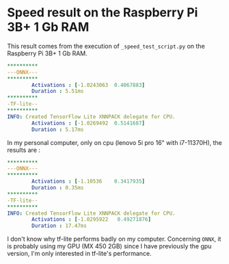 # Speed result on the Raspberry Pi 3B+ 1 Gb RAM
This result comes from the execution of `_speed_test_script.py` on the Raspberry Pi 3B+ 1 Gb RAM.
```yaml
**********
---ONNX---
**********
        Activations : [-1.0243063  0.4067883]
        Duration : 5.51ms
**********
-TF-lite--
**********
INFO: Created TensorFlow Lite XNNPACK delegate for CPU.
        Activations : [-1.0269492  0.5141687]
        Duration : 5.17ms
```
In my personal computer, only on cpu (lenovo 5i pro 16" with i7-11370H), the results are :

```yaml
**********
---ONNX---
**********
        Activations : [-1.10536    0.3417935]
        Duration : 0.35ms
**********
-TF-lite--
**********
INFO: Created TensorFlow Lite XNNPACK delegate for CPU.
        Activations : [-1.0295922   0.49271876]
        Duration : 17.47ms
```

I don't know why tf-lite performs badly on my computer.
Concerning `ONNX`, it is probably using my GPU (MX 450 2GB) since I have previously the gpu version, I'm only interested in tf-lite's performance.